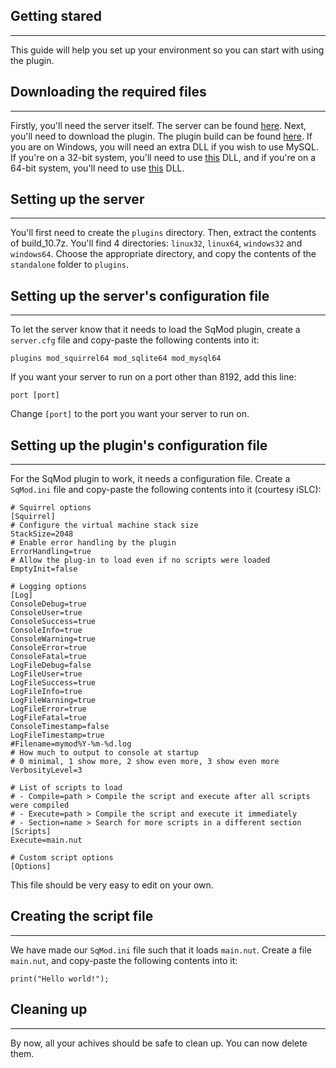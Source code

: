 ## Getting stared

---
This guide will help you set up your environment so you can start with using the plugin.

## Downloading the required files

---
Firstly, you'll need the server itself. The server can be found [here](http://forum.vc-mp.org/?board=4.0).
Next, you'll need to download the plugin. The plugin build can be found [here](http://dryback.xyz/sqmod/binaries/build_10.7z).
If you are on Windows, you will need an extra DLL if you wish to use MySQL. If you're on a 32-bit system, you'll need to use [this](http://dryback.xyz/sqmod/binaries/dependencies/win32/mysql_32.7z) DLL, and if you're on a 64-bit system, you'll need to use [this](http://dryback.xyz/sqmod/binaries/dependencies/win64/mysql_64.7z) DLL.

## Setting up the server

---
You'll first need to create the `plugins` directory. Then, extract the contents of build_10.7z. You'll find 4 directories: `linux32`, `linux64`, `windows32` and `windows64`. Choose the appropriate directory, and copy the contents of the `standalone` folder to `plugins`.

## Setting up the server's configuration file

---
To let the server know that it needs to load the SqMod plugin, create a `server.cfg` file and copy-paste the following contents into it:

    plugins mod_squirrel64 mod_sqlite64 mod_mysql64 
If you want your server to run on a port other than 8192, add this line:

    port [port]
Change `[port]` to the port you want your server to run on.

## Setting up the plugin's configuration file

---
For the SqMod plugin to work, it needs a configuration file. Create a `SqMod.ini` file and copy-paste the following contents into it (courtesy iSLC):

    # Squirrel options
    [Squirrel]
    # Configure the virtual machine stack size
    StackSize=2048
    # Enable error handling by the plugin
    ErrorHandling=true
    # Allow the plug-in to load even if no scripts were loaded
    EmptyInit=false
    
    # Logging options
    [Log]
    ConsoleDebug=true
    ConsoleUser=true
    ConsoleSuccess=true
    ConsoleInfo=true
    ConsoleWarning=true
    ConsoleError=true
    ConsoleFatal=true
    LogFileDebug=false
    LogFileUser=true
    LogFileSuccess=true
    LogFileInfo=true
    LogFileWarning=true
    LogFileError=true
    LogFileFatal=true
    ConsoleTimestamp=false
    LogFileTimestamp=true
    #Filename=mymod%Y-%m-%d.log
    # How much to output to console at startup
    # 0 minimal, 1 show more, 2 show even more, 3 show even more
    VerbosityLevel=3
    
    # List of scripts to load
    # - Compile=path > Compile the script and execute after all scripts were compiled
    # - Execute=path > Compile the script and execute it immediately
    # - Section=name > Search for more scripts in a different section
    [Scripts]
    Execute=main.nut
    
    # Custom script options
    [Options]
    
This file should be very easy to edit on your own.

## Creating the script file

---
We have made our `SqMod.ini` file such that it loads `main.nut`. Create a file `main.nut`, and copy-paste the following contents into it:

    print("Hello world!");

## Cleaning up

---
By now, all your achives should be safe to clean up. You can now delete them.
